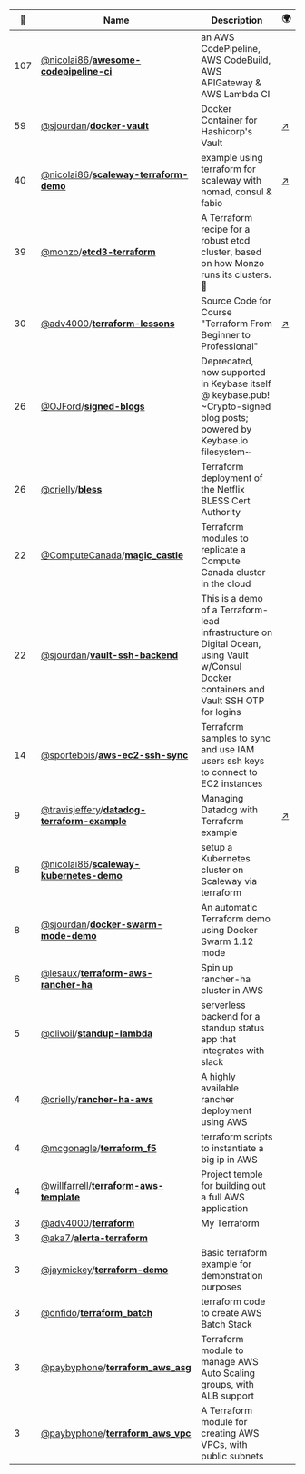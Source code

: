 |:star2: | Name | Description | 🌍|
|---|---|---|---|
|107|[@nicolai86](https://github.com/nicolai86)/[**awesome-codepipeline-ci**](https://github.com/nicolai86/awesome-codepipeline-ci)|an AWS CodePipeline, AWS CodeBuild, AWS APIGateway & AWS Lambda CI||
|59|[@sjourdan](https://github.com/sjourdan)/[**docker-vault**](https://github.com/sjourdan/docker-vault)|Docker Container for Hashicorp's Vault|[:arrow_upper_right:](https://hub.docker.com/r/sjourdan/vault/)|
|40|[@nicolai86](https://github.com/nicolai86)/[**scaleway-terraform-demo**](https://github.com/nicolai86/scaleway-terraform-demo)|example using terraform for scaleway with nomad, consul & fabio|[:arrow_upper_right:](https://nicolai86.eu/)|
|39|[@monzo](https://github.com/monzo)/[**etcd3-terraform**](https://github.com/monzo/etcd3-terraform)|A Terraform recipe for a robust etcd cluster, based on how Monzo runs its clusters. 💪||
|30|[@adv4000](https://github.com/adv4000)/[**terraform-lessons**](https://github.com/adv4000/terraform-lessons)|Source Code for Course "Terraform From Beginner to Professional"|[:arrow_upper_right:](https://www.udemy.com/rus-terraform/?couponCode=ADV-IT-RUS-TERRAFORM)|
|26|[@OJFord](https://github.com/OJFord)/[**signed-blogs**](https://github.com/OJFord/signed-blogs)|Deprecated, now supported in Keybase itself @ keybase.pub! ~Crypto-signed blog posts; powered by Keybase.io filesystem~||
|26|[@crielly](https://github.com/crielly)/[**bless**](https://github.com/crielly/bless)|Terraform deployment of the Netflix BLESS Cert Authority||
|22|[@ComputeCanada](https://github.com/ComputeCanada)/[**magic_castle**](https://github.com/ComputeCanada/magic_castle)|Terraform modules to replicate a Compute Canada cluster in the cloud||
|22|[@sjourdan](https://github.com/sjourdan)/[**vault-ssh-backend**](https://github.com/sjourdan/vault-ssh-backend)|This is a demo of a Terraform-lead infrastructure on Digital Ocean, using Vault w/Consul Docker containers and Vault SSH OTP for logins||
|14|[@sportebois](https://github.com/sportebois)/[**aws-ec2-ssh-sync**](https://github.com/sportebois/aws-ec2-ssh-sync)|Terraform samples to sync and use IAM users ssh keys to connect to EC2 instances||
|9|[@travisjeffery](https://github.com/travisjeffery)/[**datadog-terraform-example**](https://github.com/travisjeffery/datadog-terraform-example)|Managing Datadog with Terraform example|[:arrow_upper_right:](http://twitter.com/travisjeffery)|
|8|[@nicolai86](https://github.com/nicolai86)/[**scaleway-kubernetes-demo**](https://github.com/nicolai86/scaleway-kubernetes-demo)|setup a Kubernetes cluster on Scaleway via terraform||
|8|[@sjourdan](https://github.com/sjourdan)/[**docker-swarm-mode-demo**](https://github.com/sjourdan/docker-swarm-mode-demo)|An automatic Terraform demo using Docker Swarm 1.12 mode||
|6|[@lesaux](https://github.com/lesaux)/[**terraform-aws-rancher-ha**](https://github.com/lesaux/terraform-aws-rancher-ha)|Spin up rancher-ha cluster in AWS||
|5|[@olivoil](https://github.com/olivoil)/[**standup-lambda**](https://github.com/olivoil/standup-lambda)|serverless backend for a standup status app that integrates with slack||
|4|[@crielly](https://github.com/crielly)/[**rancher-ha-aws**](https://github.com/crielly/rancher-ha-aws)|A highly available rancher deployment using AWS||
|4|[@mcgonagle](https://github.com/mcgonagle)/[**terraform_f5**](https://github.com/mcgonagle/terraform_f5)|terraform scripts to instantiate a big ip in AWS||
|4|[@willfarrell](https://github.com/willfarrell)/[**terraform-aws-template**](https://github.com/willfarrell/terraform-aws-template)|Project temple for building out a full AWS application||
|3|[@adv4000](https://github.com/adv4000)/[**terraform**](https://github.com/adv4000/terraform)|My Terraform||
|3|[@aka7](https://github.com/aka7)/[**alerta-terraform**](https://github.com/aka7/alerta-terraform)|||
|3|[@jaymickey](https://github.com/jaymickey)/[**terraform-demo**](https://github.com/jaymickey/terraform-demo)|Basic terraform example for demonstration purposes||
|3|[@onfido](https://github.com/onfido)/[**terraform_batch**](https://github.com/onfido/terraform_batch)|terraform code to create AWS Batch Stack||
|3|[@paybyphone](https://github.com/paybyphone)/[**terraform_aws_asg**](https://github.com/paybyphone/terraform_aws_asg)|Terraform module to manage AWS Auto Scaling groups, with ALB support||
|3|[@paybyphone](https://github.com/paybyphone)/[**terraform_aws_vpc**](https://github.com/paybyphone/terraform_aws_vpc)|A Terraform module for creating AWS VPCs, with public subnets||


